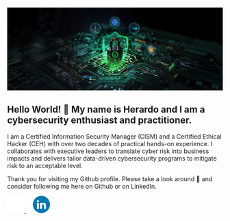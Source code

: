<p align="center">
  <img src="/assets/images/cysec banner.png">
</p>

## Hello World! 👋 My name is Herardo and I am a cybersecurity enthusiast and practitioner. 

I am a Certified Information Security Manager (CISM) and a Certified Ethical Hacker (CEH) with over two decades of practical hands-on experience. I collaborates with executive leaders to translate cyber risk into business impacts and delivers tailor data-driven cybersecurity programs to mitigate risk to an acceptable level.

Thank you for visiting my Github profile. Please take a look around 👀 and consider following me here on Github or on LinkedIn.

<p>
  <a href="https://github.com/herardo-m">
    <img src="/assets/images/github.png" alt="GitHub Profile" title="GitHub" width="40" height="40">
  </a>
  &nbsp;&nbsp;&nbsp;
  <a href="https://linkedin.com/in/herardomartinez">
  <img src="/assets/images/LinkedIn.png" alt="LinkedIn Profile" title="LinkedIn" width="40" height="40">
  </a>
</p>
